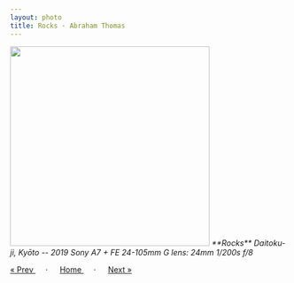 ```yaml
---
layout: photo
title: Rocks · Abraham Thomas
---
```


<img src="/assets/photos/Rocks.jpg" width="360px" class="photo">

<i>
**Rocks**  
Daitoku-ji, Kyōto -- 2019  
Sony A7 + FE 24-105mm G lens: 24mm 1/200s f/8
</i>

<a href="/gallery/curtain"> &laquo; Prev </a> &emsp; · &emsp; 
<a href="/gallery"> Home </a> &emsp; · &emsp; 
<a href="/gallery/lantern"> Next &raquo; </a>
